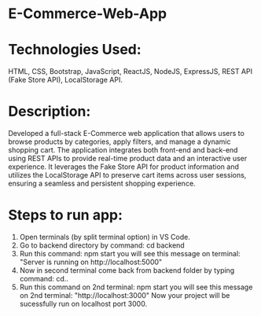 #                                                                            E-Commerce-Web-App
# Technologies Used: 
HTML, CSS, Bootstrap, JavaScript, ReactJS, NodeJS, ExpressJS, REST API (Fake Store API), LocalStorage API.
# Description: 
Developed a full-stack E-Commerce web application that allows users to browse products by categories, apply filters, and manage a dynamic shopping cart. The application integrates both front-end and back-end using REST APIs to provide real-time product data and an interactive user experience. It leverages the Fake Store API for product information and utilizes the LocalStorage API to preserve cart items across user sessions, ensuring a seamless and persistent shopping experience.
# Steps to run app:
1. Open terminals (by split terminal option) in VS Code.
2. Go to backend directory by command:
   cd backend
3. Run this command:
    npm start
   you will see this message on terminal:   "Server is running on http://localhost:5000"
4. Now in second terminal come back from backend folder by typing command:
     cd..
5. Run this command on 2nd terminal:
    npm start
    you will see this message on 2nd terminal:  "http://localhost:3000"
Now your project will be sucessfully run on localhost port 3000. 

